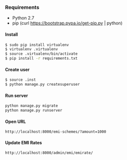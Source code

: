 ### Requirements
- Python 2.7
- pip (curl https://bootstrap.pypa.io/get-pip.py | python)

#### Install
```sh
$ sudo pip install virtualenv
$ virtualenv .virtualenv
$ source .virtualenv/bin/activate
$ pip install -r requirements.txt
```

#### Create user
```sh
$ source .inst
$ python manage.py createsuperuser
```

#### Run server
```sh
python manage.py migrate
python manage.py runserver
```

#### Open URL
```
http://localhost:8000/emi-schemes/?amount=1000
```

#### Update EMI Rates
```
http://localhost:8000/admin/emi/emirate/
```
